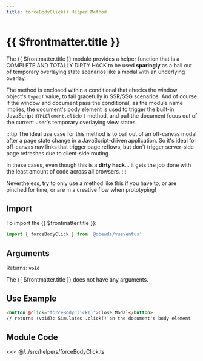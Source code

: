 ```yaml
---
title: forceBodyClick() Helper Method
---
```



<script setup>
    import DocsPackageVersion from '../../../src/views/compos/DocsPackageVersion.vue'
</script>



# {{ $frontmatter.title }}

The {{ $frontmatter.title }} module provides a helper function that is a COMPLETE AND TOTALLY DIRTY HACK to be used **sparingly** as a bail out of temporary overlaying state scenarios like a modal with an underlying overlay.

The method is enclosed within a conditional that checks the window object's `typeof` value, to fail gracefully in SSR/SSG scenarios. And of course if the window and document pass the conditional, as the module name implies, the document's body element is used to trigger the built-in JavaScript `HTMLElement.click()` method, and pull the document focus out of the current user's temporary overlaying view states.

:::tip
The ideal use case for this method is to bail out of an off-canvas modal after a page state change in a JavaScript-driven application. So it's ideal for off-canvas nav links that trigger page reflows, but don't trigger server-side page refreshes due to client-side routing.

In these cases, even though this is a **dirty hack**... it gets the job done with the least amount of code across all browsers.
:::

Nevertheless, try to only use a method like this if you have to, or are pinched for time, or are in a creative flow when prototyping!







## Import

To import the {{ $frontmatter.title }}:

```javascript
import { forceBodyClick } from '@obewds/vueventus'
```








## Arguments

Returns: **`void`**  

The {{ $frontmatter.title }} does not have any arguments.






## Use Example

```html
<button @click="forceBodyClick()">Close Modal</button>
// returns (void): Simulates .click() on the document's body element
```










## Module Code

<<< @/../src/helpers/forceBodyClick.ts






<DocsPackageVersion/>
